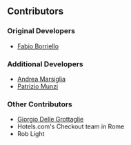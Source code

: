 ## Contributors

### Original Developers

* [Fabio Borriello](https://github.com/fborriello)

### Additional Developers
* [Andrea Marsiglia](https://github.com/AndreaMars94)
* [Patrizio Munzi](https://github.com/patriziomunzi)

### Other Contributors

* [Giorgio Delle Grottaglie](https://github.com/geordie--)
* Hotels.com's Checkout team in Rome
* Rob Light